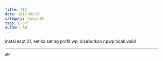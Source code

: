 ```yaml
---
title: 712
date: 2017-06-07
category: Tanya-SC
tags: E-SPT
author: AW
---
```


instal espt 21, ketika seting profil wp, disebutkan npwp tidak valid

---



`AW`
